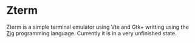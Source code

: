 # Zterm
Zterm is a simple terminal emulator using Vte and Gtk+ writting using the
[Zig](https://ziglang.org/) programming language. Currently it is in a very
unfinished state.
